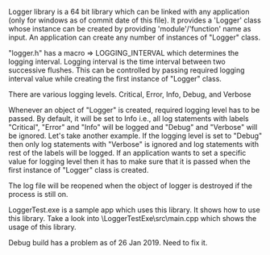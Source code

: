 Logger library is a 64 bit library which can be linked with any application (only for windows as of commit date of this file).
It provides a 'Logger' class whose instance can be created by providing 'module'/'function' name as input.
An application can create any number of instances of "Logger" class. 

"logger.h" has a macro => LOGGING_INTERVAL which determines the logging interval.
Logging interval is the time interval between two successive flushes.
This can be controlled by passing required logging interval value while creating the first instance of "Logger" class.

There are various logging levels.
      Critical, 
      Error, 
      Info, 
      Debug, and 
      Verbose

Whenever an object of "Logger" is created, required logging level has to be passed. By default, it will be set to Info i.e., all log statements with labels "Critical", "Error" and "Info" will be logged and "Debug" and "Verbose" will be ignored.
Let's take another example. If the logging level is set to "Debug" then only log statements with "Verbose" is ignored and log statements with rest of the labels will be logged.
If an application wants to set a specific value for logging level then it has to make sure that it is passed when the first instance of "Logger" class is created.

The log file will be reopened when the object of logger is destroyed if the process is still on.

LoggerTest.exe is a sample app which uses this library. It shows how to use this library.
Take a look into \LoggerTestExe\src\main.cpp which shows the usage of this library.

Debug build has a problem as of 26 Jan 2019. Need to fix it. 
